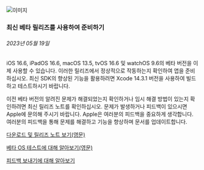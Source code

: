 <!-- ### MySkills
BootStrap & React.js  
<img src="https://img.shields.io/badge/HTML5-E34F26?style=flat-square&logo=HTML5&logoColor=white"/></a>
<img src="https://img.shields.io/badge/CSS3-1572B6?style=flat-square&logo=CSS3&logoColor=white"/></a>
<img src="https://img.shields.io/badge/JavaScript-F7DF1E?style=flat-square&logo=JavaScript&logoColor=white"/></a>
<img src="https://img.shields.io/badge/React.js-1E8CBE?style=flat-square&logo=JavaScript&logoColor=white"/></a>   -->

<!-- Android & IOS  
<img src="https://img.shields.io/badge/Java-007396?style=flat-square&logo=Java&logoColor=white"/></a>
<img src="https://img.shields.io/badge/Swift-F05138?style=flat-square&logo=Swift&logoColor=white"/></a> -->
<!-- 
Languages  
<img src="https://img.shields.io/badge/C-A8B9CC?style=flat-square&logo=C&logoColor=white"/></a>
<img src="https://img.shields.io/badge/C++-00599C?style=flat-square&logo=C%2B%2B&logoColor=white"/></a>
<img src="https://img.shields.io/badge/Python-3776AB?style=flat-square&logo=Python&logoColor=white"/></a>

algorithms  
<img src="https://img.shields.io/badge/Baekjoon-Gold4-gold?style=flat-square&labelColor=004088"/></a> -->
<!-- 
Contact  
[<img src="https://img.shields.io/badge/l06094@gmail.com-EA4335?style=flat-square&logo=Gmail&logoColor=white"/>](l06094@gmail.com)
<a href="dlwjsgml02@naver.com"><img src="https://img.shields.io/badge/dlwjsgml02@naver.com-0ABF53?style=flat-square&logo=Nintendo&logoColor=white"/></a>
<img src="https://img.shields.io/badge/jeon__hui__22-E4405F?style=flat-square&logo=Instagram&logoColor=white"/></a>  

---
![Top Langs](https://github-readme-stats.vercel.app/api/top-langs/?username=6810779s&layout=compact&theme=algolia) 

![Jeonhui's GitHub stats](https://github-readme-stats.vercel.app/api?username=Jeonhui&show_icons=true&theme=algolia)  
 -->

<!-- [![Solved.ac
프로필](http://mazassumnida.wtf/api/v2/generate_badge?boj=whas02)](https://solved.ac/whas02)  

# IOS developer News -->

<!--
 <pre>
    ___  _______   ________  ________   ___  ___  ___  ___  ___     
   |\  \|\  ___ \ |\   __  \|\   ___  \|\  \|\  \|\  \|\  \|\  \    
   \ \  \ \   __/|\ \  \|\  \ \  \\ \  \ \  \\\  \ \  \\\  \ \  \   
 __ \ \  \ \  \_|/_\ \  \\\  \ \  \\ \  \ \   __  \ \  \\\  \ \  \  
|\  \\_\  \ \  \_|\ \ \  \\\  \ \  \\ \  \ \  \ \  \ \  \\\  \ \  \ 
\ \________\ \_______\ \_______\ \__\\ \__\ \__\ \__\ \_______\ \__\
 \|________|\|_______|\|_______|\|__| \|__|\|__|\|__|\|_______|\|__|</pre>
                                                          
                                                                    
-->                                                                    
![이미지](https://developer.apple.com/assets/elements/icons/sdk-16/sdk-16-128x128_2x.png)  
###  최신 베타 릴리즈를 사용하여 준비하기  
###### 2023년 05월 19일  
<span class="article-text"><p>iOS 16.6, iPadOS 16.6, macOS 13.5, tvOS 16.6 및 watchOS 9.6의 베타 버전을 이제 사용할 수 있습니다. 이러한 릴리즈에서 정상적으로 작동하는지 확인하여 앱을 준비하십시오. 최신 SDK의 향상된 기능을 활용하려면 Xcode 14.3.1 버전을 사용하여 빌드하고 테스트하시기 바랍니다.</p><p>이전 베타 버전의 알려진 문제가 해결되었는지 확인하거나 임시 해결 방법이 있는지 확인하려면 최신 릴리즈 노트를 확인하십시오. 문제가 발생하거나 피드백이 있으시면 Apple에 문의해 주시기 바랍니다. Apple은 여러분의 피드백을 중요하게 생각합니다. 여러분의 피드백을 통해 문제를 해결하고 기능을 향상하며 문서를 업데이트합니다.</p><p><a href="https://developer.apple.com/kr/news/releases/">다운로드 및 릴리즈 <span class="icon icon-after icon-chevronright nowrap">노트 보기(영문)</span></a></p>
<p><a href="https://developer.apple.com/documentation/xcode/testing-a-beta-os">베타 OS 테스트에 <span class="icon icon-after icon-chevronright nowrap">대해 알아보기(영문)</span></a></p>
<p><a href="https://developer.apple.com/kr/bug-reporting/">피드백 보내기에 <span class="icon icon-after icon-chevronright nowrap">대해 알아보기</span></a></p></span>